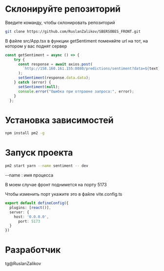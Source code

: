 # Склонируйте репозиторий
Введите команду, чтобы склонировать репозиторий
```bash
git clone https://github.com/RuslanZalikov/SBERSOBES_FRONT.git
```

В файле src/App.tsx в функции getSentiment поменяйте url на тот, на котором у вас поднят сервер
```ts
const getSentiment = async () => {
    try {
      const response = await axios.post(
        `http://158.160.161.155:8080/predictions/sentiment?data=${text}`
      );
      setSentiment(response.data.data);
    } catch (error) {
      setSentiment(null);
      console.error("Ошибка при отправке запроса:", error);
    }
  };
```
# Установка зависимостей
```bash
npm install pm2 -g
```
# Запуск проекта
```bash
pm2 start yarn --name sentiment -- dev
```
--name : имя процесса

В моем случае фронт поднимется на порту 5173

Чтобы изменить порт укажите это в файле vite.config.ts
```ts
export default defineConfig({
  plugins: [react()],
  server: {
  	host: '0.0.0.0',
	  port: 5173
  }
})
```

# Разработчик

tg@RuslanZalikov
